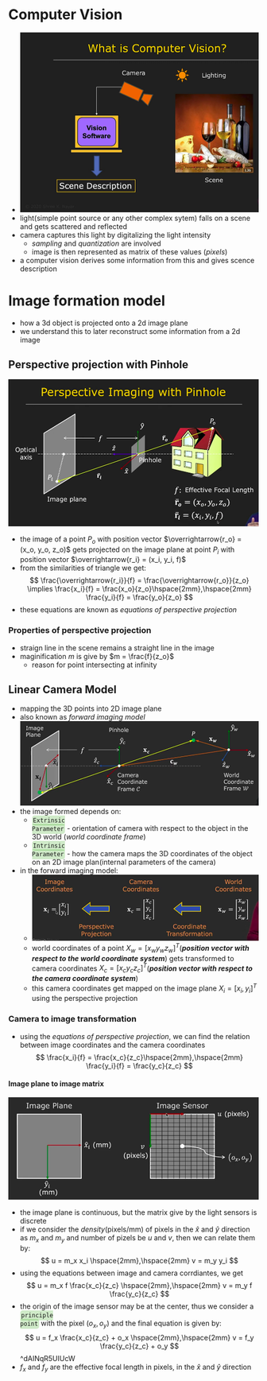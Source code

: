 # Computer Vision

- ![computer vision](/assets/images/2022-01-20-11-22-17.png)
- light(simple point source or any other complex sytem) falls on a scene and gets scattered and reflected
- camera captures this light by digitalizing the light intensity
  - *sampling* and *quantization* are involved
  - image is then represented as matrix of these values (*pixels*)
- a computer vision derives some information from this and gives scence description

# Image formation model

- how a 3d object is projected onto a 2d image plane
- we understand this to later reconstruct some information from a 2d image

## Perspective projection with Pinhole

![](/assets/images/2022-01-25-10-21-43.png)
- the image of a point $P_o$ with position vector $\overrightarrow{r_o} = (x_o, y_o, z_o)$ gets projected on the image plane at point $P_i$ with position vector $\overrightarrow{r_i} = (x_i, y_i, f)$
- from the similarities of triangle we get:
$$
\frac{\overrightarrow{r_i}}{f} = \frac{\overrightarrow{r_o}}{z_o} \implies \frac{x_i}{f} = \frac{x_o}{z_o}\hspace{2mm},\hspace{2mm} \frac{y_i}{f} = \frac{y_o}{z_o}
$$
- these equations are known as *equations of perspective projection*

### Properties of perspective projection

- straign line in the scene remains a straight line in the image
- maginification $m$ is give by $m = \frac{f}{z_o}$
  - reason for point intersecting at infinity

## Linear Camera Model

- mapping the 3D points into 2D image plane
- also known as *forward imaging model*
![](/assets/images/2022-01-25-12-11-10.png)
- the image formed depends on:
  - <code style="background-color: #43b02a40; padding:3px 2px; border-radius: 5px">Extrinsic Parameter</code> - orientation of camera with respect to the object in the 3D world (*world coordinate frame*)
  - <code style="background-color: #43b02a40; padding:3px 2px; border-radius: 5px">Intrinsic Parameter</code> - how the camera maps the 3D coordinates of the object on an 2D image plan(internal parameters of the camera)
- in the forward imaging model: 
  - ![](/assets/images/2022-01-25-12-22-12.png)
  - world coordinates of a point $X_w = [x_w y_w z_w]^T$(**_position vector with respect to the world coordinate system_**) gets transformed to camera coordinates $X_c = [x_c y_c z_c]^T$(**_position vector with respect to the camera coordinate system_**)
  - this camera coordinates get mapped on the image plane $X_i = [x_i, y_i]^T$ using the perspective projection

### Camera to image transformation

- using the *equations of perspective projection*, we can find the relation between image coordinates and the camera coordinates
$$
\frac{x_i}{f} = \frac{x_c}{z_c}\hspace{2mm},\hspace{2mm} \frac{y_i}{f} = \frac{y_c}{z_c}
$$

#### Image plane to image matrix

![](/assets/images/2022-01-25-17-06-05.png)
- the image plane is continuous, but the matrix give by the light sensors is discrete
- if we consider the *density*(pixels/mm) of pixels in the  $\hat{x}$ and $\hat{y}$ direction as $m_x$ and $m_y$ and number of pizels be $u$ and $v$, then we can relate them by:
$$
u = m_x x_i \hspace{2mm},\hspace{2mm} v = m_y y_i
$$
- using the equations between image and camera corrdiantes, we get
$$
u = m_x f \frac{x_c}{z_c} \hspace{2mm},\hspace{2mm} v = m_y f \frac{y_c}{z_c}
$$
- the origin of the image sensor may be at the center, thus we consider a <code style="background-color: #43b02a40; padding:3px 2px; border-radius: 5px">principle point</code> with the pixel $(o_x, o_y)$ and the final equation is given by:
$$ 
u = f_x \frac{x_c}{z_c} + o_x \hspace{2mm},\hspace{2mm} v = f_y \frac{y_c}{z_c} + o_y
$$
^dAINqR5UIUcW
- $f_x$ and $f_y$ are the effective focal length in pixels, in the $\hat{x}$ and $\hat{y}$ direction
